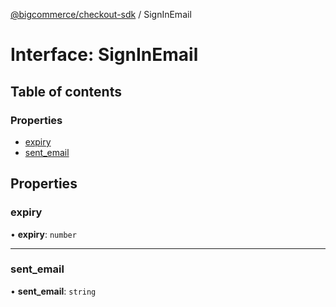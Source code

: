 [@bigcommerce/checkout-sdk](../README.md) / SignInEmail

# Interface: SignInEmail

## Table of contents

### Properties

- [expiry](SignInEmail.md#expiry)
- [sent_email](SignInEmail.md#sent_email)

## Properties

### expiry

• **expiry**: `number`

___

### sent\_email

• **sent\_email**: `string`
